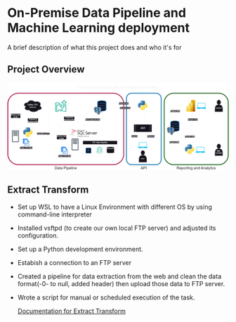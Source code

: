 

# On-Premise Data Pipeline and Machine Learning deployment

A brief description of what this project does and who it's for


## Project Overview

![Project Overview](/images/diagram.png)

## Extract Transform

- Set up WSL to have a Linux Environment with different OS by using command-line interpreter
- Installed vsftpd (to create our own local FTP server) and adjusted its configuration.
- Set up a Python development environment.
- Estabish a connection to an FTP server 
- Created a pipeline for data extraction from the web and clean the data format(-0- to null, added header) then upload those data to FTP server.
- Wrote a script for manual or scheduled execution of the task.

    [Documentation for Extract Transform](https://github.com/Miraiumxdd/on-premise-data-pipeline-ml-deployment/tree/main/Extract%20Transform) 





